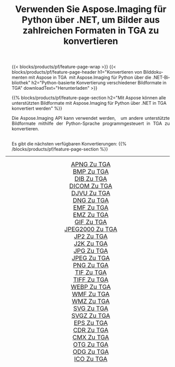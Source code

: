 ﻿---
title: Verwenden Sie Aspose.Imaging für Python über .NET, um Bilder aus zahlreichen Formaten in TGA zu konvertieren 
weight: 3920
url: /de/python-net/conversion/to/tga/ 
lang: de
langdirlevel: 2
locales: zh-hans,ja,it,ru,de,es,fr,nl,id,lt,pl,pt,vi,tr,ko,zh-hant,ar,hi,th,sv,cs,uk,he
description: Sie können Aspose.Imaging für Python über die .NET-Bibliothek verwenden, um eine Vielzahl von Formaten in TGA zu konvertieren.
---

{{< blocks/products/pf/feature-page-wrap >}}
{{< blocks/products/pf/feature-page-header h1="Konvertieren von Bilddokumenten mit Aspose in TGA  mit Aspose.Imaging für Python über die .NET-Bibliothek" h2="Python-basierte Konvertierung verschiedener Bildformate in TGA" downloadText="Herunterladen" >}}


{{% blocks/products/pf/feature-page-section  h2="Mit Aspose können alle unterstützten Bildformate mit Aspose.Imaging für Python über .NET in TGA konvertiert werden" %}}
<p align=justify>Die Aspose.Imaging API kann verwendet werden,   um andere unterstützte Bildformate mithilfe der Python-Sprache programmgesteuert in TGA zu konvertieren.</p>
<br/>
Es gibt die nächsten verfügbaren Konvertierungen:
{{% /blocks/products/pf/feature-page-section %}}
<div class="container-fluid productfamilypage bg-gray">
    <div class="convertypes bg-gray agp-content section">
        <div class="container">
		<hr style="margin-left:-20px;"/>
		<div class="row other-converters" style="gap: 10px;font-size: 19px;text-align:center;">
		    <div class='col-md-2 other-converter remove-lp remove-rp'><a href="/imaging/de/python-net/conversion/apng-to-tga/" style="padding:15px;">APNG Zu TGA</a></div>
<div class='col-md-2 other-converter remove-lp remove-rp'><a href="/imaging/de/python-net/conversion/bmp-to-tga/" style="padding:15px;">BMP Zu TGA</a></div>
<div class='col-md-2 other-converter remove-lp remove-rp'><a href="/imaging/de/python-net/conversion/dib-to-tga/" style="padding:15px;">DIB Zu TGA</a></div>
<div class='col-md-2 other-converter remove-lp remove-rp'><a href="/imaging/de/python-net/conversion/dicom-to-tga/" style="padding:15px;">DICOM Zu TGA</a></div>
<div class='col-md-2 other-converter remove-lp remove-rp'><a href="/imaging/de/python-net/conversion/djvu-to-tga/" style="padding:15px;">DJVU Zu TGA</a></div>
<div class='col-md-2 other-converter remove-lp remove-rp'><a href="/imaging/de/python-net/conversion/dng-to-tga/" style="padding:15px;">DNG Zu TGA</a></div>
<div class='col-md-2 other-converter remove-lp remove-rp'><a href="/imaging/de/python-net/conversion/emf-to-tga/" style="padding:15px;">EMF Zu TGA</a></div>
<div class='col-md-2 other-converter remove-lp remove-rp'><a href="/imaging/de/python-net/conversion/emz-to-tga/" style="padding:15px;">EMZ Zu TGA</a></div>
<div class='col-md-2 other-converter remove-lp remove-rp'><a href="/imaging/de/python-net/conversion/gif-to-tga/" style="padding:15px;">GIF Zu TGA</a></div>
<div class='col-md-2 other-converter remove-lp remove-rp'><a href="/imaging/de/python-net/conversion/jpeg2000-to-tga/" style="padding:15px;">JPEG2000 Zu TGA</a></div>
<div class='col-md-2 other-converter remove-lp remove-rp'><a href="/imaging/de/python-net/conversion/jp2-to-tga/" style="padding:15px;">JP2 Zu TGA</a></div>
<div class='col-md-2 other-converter remove-lp remove-rp'><a href="/imaging/de/python-net/conversion/j2k-to-tga/" style="padding:15px;">J2K Zu TGA</a></div>
<div class='col-md-2 other-converter remove-lp remove-rp'><a href="/imaging/de/python-net/conversion/jpg-to-tga/" style="padding:15px;">JPG Zu TGA</a></div>
<div class='col-md-2 other-converter remove-lp remove-rp'><a href="/imaging/de/python-net/conversion/jpeg-to-tga/" style="padding:15px;">JPEG Zu TGA</a></div>
<div class='col-md-2 other-converter remove-lp remove-rp'><a href="/imaging/de/python-net/conversion/png-to-tga/" style="padding:15px;">PNG Zu TGA</a></div>
<div class='col-md-2 other-converter remove-lp remove-rp'><a href="/imaging/de/python-net/conversion/tif-to-tga/" style="padding:15px;">TIF Zu TGA</a></div>
<div class='col-md-2 other-converter remove-lp remove-rp'><a href="/imaging/de/python-net/conversion/tiff-to-tga/" style="padding:15px;">TIFF Zu TGA</a></div>
<div class='col-md-2 other-converter remove-lp remove-rp'><a href="/imaging/de/python-net/conversion/webp-to-tga/" style="padding:15px;">WEBP Zu TGA</a></div>
<div class='col-md-2 other-converter remove-lp remove-rp'><a href="/imaging/de/python-net/conversion/wmf-to-tga/" style="padding:15px;">WMF Zu TGA</a></div>
<div class='col-md-2 other-converter remove-lp remove-rp'><a href="/imaging/de/python-net/conversion/wmz-to-tga/" style="padding:15px;">WMZ Zu TGA</a></div>
<div class='col-md-2 other-converter remove-lp remove-rp'><a href="/imaging/de/python-net/conversion/svg-to-tga/" style="padding:15px;">SVG Zu TGA</a></div>
<div class='col-md-2 other-converter remove-lp remove-rp'><a href="/imaging/de/python-net/conversion/svgz-to-tga/" style="padding:15px;">SVGZ Zu TGA</a></div>
<div class='col-md-2 other-converter remove-lp remove-rp'><a href="/imaging/de/python-net/conversion/eps-to-tga/" style="padding:15px;">EPS Zu TGA</a></div>
<div class='col-md-2 other-converter remove-lp remove-rp'><a href="/imaging/de/python-net/conversion/cdr-to-tga/" style="padding:15px;">CDR Zu TGA</a></div>
<div class='col-md-2 other-converter remove-lp remove-rp'><a href="/imaging/de/python-net/conversion/cmx-to-tga/" style="padding:15px;">CMX Zu TGA</a></div>
<div class='col-md-2 other-converter remove-lp remove-rp'><a href="/imaging/de/python-net/conversion/otg-to-tga/" style="padding:15px;">OTG Zu TGA</a></div>
<div class='col-md-2 other-converter remove-lp remove-rp'><a href="/imaging/de/python-net/conversion/odg-to-tga/" style="padding:15px;">ODG Zu TGA</a></div>
<div class='col-md-2 other-converter remove-lp remove-rp'><a href="/imaging/de/python-net/conversion/ico-to-tga/" style="padding:15px;">ICO Zu TGA</a></div>
                </div>
        </div>
    </div>
</div>
<br/>

